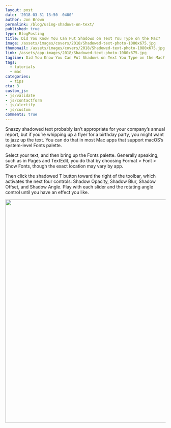 ```yaml
---
layout: post
date: '2018-03-31 13:50 -0400'
author: Jon Brown
permalink: /blog/using-shadows-on-text/
published: true
type: BlogPosting
title: Did You Know You Can Put Shadows on Text You Type on the Mac?
image: /assets/images/covers/2018/Shadowed-text-photo-1080x675.jpg
thumbnail: /assets/images/covers/2018/Shadowed-text-photo-1080x675.jpg
link: /assets/app-images/2018/Shadowed-text-photo-1080x675.jpg
tagline: Did You Know You Can Put Shadows on Text You Type on the Mac?
tags:
  - tutorials
  - mac
categories:
  - tips
cta: 3
custom_js:
- js/validate
- js/contactform
- js/alertify
- js/custom
comments: true
---
```

Snazzy shadowed text probably isn’t appropriate for your company’s annual report, but if you’re whipping up a flyer for a birthday party, you might want to jazz up the text. You can do that in most Mac apps that support macOS’s system-level Fonts palette. 

Select your text, and then bring up the Fonts palette. Generally speaking, such as in Pages and TextEdit, you do that by choosing Format > Font > Show Fonts, though the exact location may vary by app. 

Then click the shadowed T button toward the right of the toolbar, which activates the next four controls: Shadow Opacity, Shadow Blur, Shadow Offset, and Shadow Angle. Play with each slider and the rotating angle control until you have an effect you like.

<img src="{{ site.site_cdn }}/assets/images/blog/2018/shadow/Shadowed-text-Fonts-palette-768x311.png" class="img-fluid rounded m-2" width="700" />
